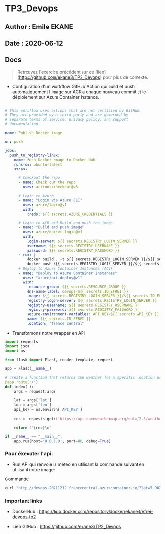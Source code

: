 # TP3_Devops
## Author : Emile EKANE
## Date : 2020-06-12

## Docs

> Retrouvez l'exercice précédent sur ce [lien] (https://github.com/ekane3/TP2_Devops) pour plus de contexte.

- Configuration d'un workflow GitHub Action qui build et push automatiquement l'image sur ACR a chaque nouveau commit et le déploiement sur Azure Container Instance.  

```yaml

# This workflow uses actions that are not certified by GitHub.
# They are provided by a third-party and are governed by
# separate terms of service, privacy policy, and support
# documentation.

name: Publish Docker image

on: push

jobs:
  push_to_registry-linux:
    name: Push Docker image to Docker Hub
    runs-on: ubuntu-latest
    steps:

      # Checkout the repo
      - name: Check out the repo
        uses: actions/checkout@v3

      # Login to Azure
      - name: "Login via Azure CLI"
        uses: azure/login@v1
        with:
          creds: ${{ secrets.AZURE_CREDENTIALS }}

      # Login to ACR and Build and push the image
      - name: "Build and push image"
        uses: azure/docker-login@v1
        with:
          login-server: ${{ secrets.REGISTRY_LOGIN_SERVER }}
          username: ${{ secrets.REGISTRY_USERNAME }}
          password: ${{ secrets.REGISTRY_PASSWORD }}
      - run: |
          docker build . -t ${{ secrets.REGISTRY_LOGIN_SERVER }}/${{ secrets.ID_EFREI }}:v1
          docker push ${{ secrets.REGISTRY_LOGIN_SERVER }}/${{ secrets.ID_EFREI }}:v1
      # Deploy to Azure Container Instances (ACI)
      - name: "Deploy to Azure Container Instances"
        uses: "azure/aci-deploy@v1"
        with:
          resource-group: ${{ secrets.RESOURCE_GROUP }}
          dns-name-label: devops-${{ secrets.ID_EFREI }}
          image: ${{ secrets.REGISTRY_LOGIN_SERVER }}/${{ secrets.ID_EFREI }}:v1
          registry-login-server: ${{ secrets.REGISTRY_LOGIN_SERVER }}
          registry-username: ${{ secrets.REGISTRY_USERNAME }}
          registry-password: ${{ secrets.REGISTRY_PASSWORD }}
          secure-environment-variables: API_KEY=${{ secrets.API_KEY }}
          name: ${{ secrets.ID_EFREI }}
          location: "france central"
```  

- Transformons notre wrapper en API
```python
import requests
import json
import os

from flask import Flask, render_template, request

app = Flask(__name__)

# create a function that returns the weather for a specific location using env lat and lon
@app.route('/')
def index( ):
    args = request.args
    
    lat = args['lat']
    lon = args['lon']
    api_key = os.environ['API_KEY']
    
    res = requests.get(f'https://api.openweathermap.org/data/2.5/weather?lat={lat}&lon={lon}&appid={api_key}').text
    
    return f"{res}\n"

if __name__ == "__main__":
    app.run(host='0.0.0.0', port=80, debug=True)
```

### Pour éxecuter l'api.

- Run API qui renvoie la météo en utilisant la commande suivant en utilisant notre image:  

Commande:
```cmd
curl "http://devops-20211212.francecentral.azurecontainer.io/?lat=5.902785&lon=102.754175"
```   


### Important links
- DockerHub : https://hub.docker.com/repository/docker/ekane3/efrei-devops-tp2  

- Lien GitHub : https://github.com/ekane3/TP2_Devops